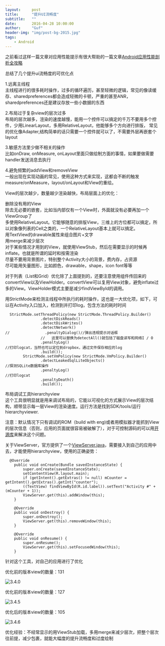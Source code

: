 ```yaml
---
layout:     post
title:      "提升UI流畅度"
subtitle:   ""
date:       2016-04-28 10:00:00
author:     "Guf"
header-img: "img/post-bg-2015.jpg"
tags:
    - Android
---
```


之前看过这样一篇文章对应用性能提示有很大帮助的一篇文章[Android应用性能剖析全攻略](http://toughcoder.net/blog/2015/09/11/android-performance-profiling-made-easy/)

总结了几个提升ui流畅度的可优化点

1.远离主线程<br>
主线程进行的很多耗时操作，过多的循环遍历，甚至轻微的逻辑，常见的像读缓存、sharedpreferences都会造成轻微的卡顿，严重的甚至ANR，sharedpreferences还是建议存放一些小数据的东西

2.布局过于复杂view的层次过多<br>
布局的层次越多，渲染的速度越慢，能用一个控件可以搞定的千万不要用多个控件，少用LinearLayout，多用RelativeLayout，他能够多个方向进行排版，
常见的优化像Adapter,结构简单的话只需要一个控件就可以了，不需要外层再嵌套个layout

3.敏感方法里少做不相关的操作<br>
比如onDraw, onMeasure, onLayout里面只做绘制方面的事情，如果要做需要handler发送消息去执行

4.避免频繁的addView和removeView<br>
一般出现在实现动画的常见，使用这种方式来实现，这都会不断的触发measure/onMeasure，layout/onLayout和View的重绘。


View的层次越少，数量越少渲染越快，布局层面上的优化：

删除没有用的View<br>
除去无必要的嵌套，比如当内部仅有一个View时，外面就没有必要再加一个ViewGroup了<br>
多使用RelativeLayout。它能够随意的排版View，三维上的方位都可以搞定，所以对象像列表的Cell之类的，一个RelativeLayout基本上就可以搞定。<br>
用TextView的drawable属性来组合图片+文字<br>
用merge来减少层次<br>
对于某些情况才用到的View，就使用ViewStub，然后在需要显示的时候再inflate。也就是所谓的延时和按需渲染<br>
尽量不要用背景图片，特别整个Activity大小的背景，费内存，占资源<br>
尽可能用矢量图形，比如颜色，drawable，shape，icon font等等<br>

对于列表（List和Grid）优化除了上面提到的，还要注意使用组件传回来的convertView以及ViewHolder。convertView可以复用View对象，避免inflate过多的View。ViewHolder模式主要是减少findViewById的调用。

用StrictMode来检测主线程中所执行的耗时操作，这也是一大优化项，如下，可以在Activity入口加入，检测到并打印log，包含方法的耗时时间

```
  StrictMode.setThreadPolicy(new StrictMode.ThreadPolicy.Builder()
                .detectDiskReads()
                .detectDiskWrites()
                .detectNetwork()
//                .penaltyDialog()//弹出违规提示对话框
                //   这里可以替换为detectAll()就包括了磁盘读写和网络I / O
                .penaltyLog()
//打印logcat，当然也可以定位到dropbox，通过文件保存相应的log
                .build());
        StrictMode.setVmPolicy(new StrictMode.VmPolicy.Builder()
                .detectLeakedSqlLiteObjects()
//探测SQLite数据库操作
                .penaltyLog()
//打印logcat
                .penaltyDeath()
                .build());
```
布局调试工具hierarchyview<br>
这个工具很明显就是用来调试布局的，它能以可视化的方式展示View的层次结构，顺带显示每一层View的渲染速度。运行方法是找到SDK/tools/运行hierarchyviewer.

注意：默认情况下只有调试的ROM（build with eng)或者用模拟器才能抓到View的层次信息（否则，应用的页面就很容易被破解了），对于可控制源码的可以用[开源库](https://github.com/romainguy/ViewServer)来解决这个问题。

关于ViewServer，官方提供了一个[ViewServer.java](https://github.com/gf5353/res/blob/master/files/ViewServer.java)，需要接入到自己的应用中去，才能使用hierarchyview，使用的正确姿势：


```
  @Override
    public void onCreate(Bundle savedInstanceState) {
        super.onCreate(savedInstanceState);
        setContentView(R.layout.main);
        if (getIntent().getExtras() != null) mCounter = getIntent().getExtras().getInt("counter");
        ((TextView) findViewById(R.id.label)).setText("Activity #" + (mCounter + 1));
        ViewServer.get(this).addWindow(this);
    }

    @Override
    public void onDestroy() {
        super.onDestroy();
        ViewServer.get(this).removeWindow(this);
    }

    @Override
    public void onResume() {
        super.onResume();
        ViewServer.get(this).setFocusedWindow(this);
    }
```
针对这个工具，对自己的应用进行了优化

优化前的版本view的数量：131

![3.4.0](https://raw.githubusercontent.com/gf5353/res/master/blog_image/3.4.0-131.png)

优化前的版本view的数量：127

![3.4.5](https://raw.githubusercontent.com/gf5353/res/master/blog_image/3.4.5-127.png)

优化后的版本view的数量：105

![3.4.6](https://raw.githubusercontent.com/gf5353/res/master/blog_image/3.4.6-105.png)

优化经验：不经常显示的用ViewStub加载，多用merge来减少层次，把整个层次往前提，减少包裹，就能大幅度的提升流畅度和过度绘制
